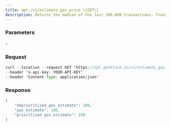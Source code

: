 ```yaml
---
title: apt:/v1/estimate_gas_price \[GET\]
description: Returns the median of the last 100,000 transactions. Transactions withmore gas are prioritized.
---
```


### Parameters


\-

### Request

``` java
curl --location --request GET 'https://apt.getblock.io/v1/estimate_gas_price?' 
--header 'x-api-key: YOUR-API-KEY' 
--header 'Content-Type: application/json' 
```

###  Response

``` java
{
    "deprioritized_gas_estimate": 100,
    "gas_estimate": 100,
    "prioritized_gas_estimate": 150
}
```

